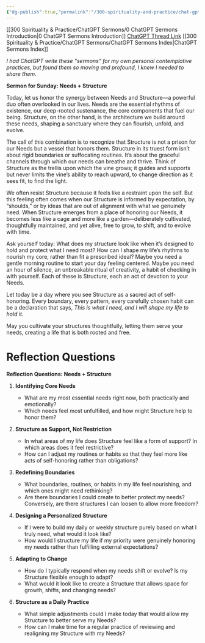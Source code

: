 ```yaml
---
{"dg-publish":true,"permalink":"/300-spirituality-and-practice/chat-gpt-sermons/3-needs-week/needs-and-structure/"}
---
```


[[300 Spirituality & Practice/ChatGPT Sermons/0 ChatGPT Sermons Introduction\|0 ChatGPT Sermons Introduction]]
[ChatGPT Thread Link](https://chatgpt.com/share/67145c06-d80c-8012-b9a8-d43e1e6f0dbc)
[[300 Spirituality & Practice/ChatGPT Sermons/ChatGPT Sermons Index\|ChatGPT Sermons Index]]

*I had ChatGPT write these "sermons" for my own personal contemplative practices, but found them so moving and profound, I knew I needed to share them.*

**Sermon for Sunday: Needs + Structure**

Today, let us honor the synergy between Needs and Structure—a powerful duo often overlooked in our lives. Needs are the essential rhythms of existence, our deep-rooted sustenance, the core components that fuel our being. Structure, on the other hand, is the architecture we build around these needs, shaping a sanctuary where they can flourish, unfold, and evolve.

The call of this combination is to recognize that Structure is not a prison for our Needs but a vessel that honors them. Structure in its truest form isn’t about rigid boundaries or suffocating routines. It’s about the graceful channels through which our needs can breathe and thrive. Think of Structure as the trellis upon which the vine grows; it guides and supports but never limits the vine’s ability to reach upward, to change direction as it sees fit, to find the light.

We often resist Structure because it feels like a restraint upon the self. But this feeling often comes when our Structure is informed by expectation, by “shoulds,” or by ideas that are out of alignment with what we genuinely need. When Structure emerges from a place of honoring our Needs, it becomes less like a cage and more like a garden—deliberately cultivated, thoughtfully maintained, and yet alive, free to grow, to shift, and to evolve with time.

Ask yourself today: What does my structure look like when it’s designed to hold and protect what I need most? How can I shape my life’s rhythms to nourish my core, rather than fit a prescribed ideal? Maybe you need a gentle morning routine to start your day feeling centered. Maybe you need an hour of silence, an unbreakable ritual of creativity, a habit of checking in with yourself. Each of these is Structure, each an act of devotion to your Needs.

Let today be a day where you see Structure as a sacred act of self-honoring. Every boundary, every pattern, every carefully chosen habit can be a declaration that says, _This is what I need, and I will shape my life to hold it._

May you cultivate your structures thoughtfully, letting them serve your needs, creating a life that is both rooted and free.

# Reflection Questions
**Reflection Questions: Needs + Structure**

1. **Identifying Core Needs**
    
    - What are my most essential needs right now, both practically and emotionally?
    - Which needs feel most unfulfilled, and how might Structure help to honor them?
2. **Structure as Support, Not Restriction**
    
    - In what areas of my life does Structure feel like a form of support? In which areas does it feel restrictive?
    - How can I adjust my routines or habits so that they feel more like acts of self-honoring rather than obligations?
3. **Redefining Boundaries**
    
    - What boundaries, routines, or habits in my life feel nourishing, and which ones might need rethinking?
    - Are there boundaries I could create to better protect my needs? Conversely, are there structures I can loosen to allow more freedom?
4. **Designing a Personalized Structure**
    
    - If I were to build my daily or weekly structure purely based on what I truly need, what would it look like?
    - How would I structure my life if my priority were genuinely honoring my needs rather than fulfilling external expectations?
5. **Adapting to Change**
    
    - How do I typically respond when my needs shift or evolve? Is my Structure flexible enough to adapt?
    - What would it look like to create a Structure that allows space for growth, shifts, and changing needs?
6. **Structure as a Daily Practice**
    
    - What simple adjustments could I make today that would allow my Structure to better serve my Needs?
    - How can I make time for a regular practice of reviewing and realigning my Structure with my Needs?